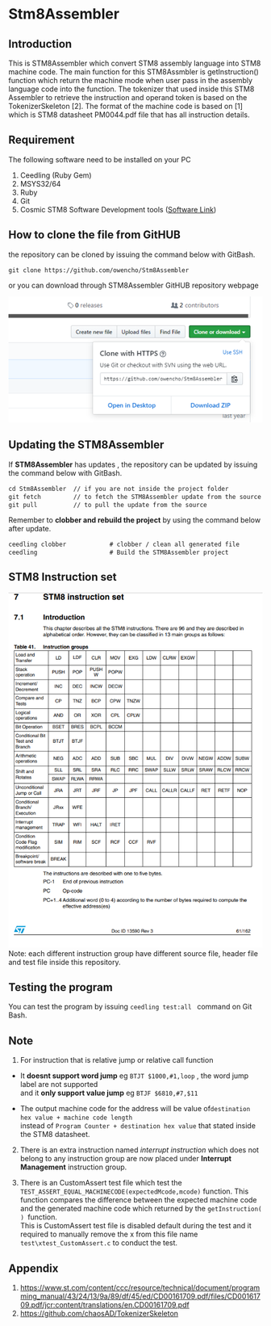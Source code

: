 # Stm8Assembler
## Introduction
This is STM8Assembler which convert STM8 assembly language into STM8 machine code.
The main function for this STM8Assmbler is getInstruction() function which return the machine mode when user pass in the assembly language code into the function.
The tokenizer that used inside this STM8 Assembler to retrieve the instruction and operand token is based on the TokenizerSkeleton [2].
The format of the machine code is based on [1] which is STM8 datasheet PM0044.pdf file that has all instruction details. 

## Requirement
The following software need to be installed on your PC
1. Ceedling (Ruby Gem)
2. MSYS32/64
3. Ruby
4. Git
5. Cosmic STM8 Software Development tools ([Software Link](https://www.cosmic-software.com/stm8.php))


## How to clone the file from GitHUB
the repository can be cloned by issuing the command below with GitBash.
```
git clone https://github.com/owencho/Stm8Assembler
```
or you can download through STM8Assembler GitHUB repository webpage 

![clonepic](https://github.com/owencho/Stm8Assembler/blob/master/Resources/images/cloneImage.PNG)


## Updating the STM8Assembler
If **STM8Assembler** has updates , the repository can be updated by issuing the command below with GitBash.
```
cd Stm8Assembler  // if you are not inside the project folder
git fetch         // to fetch the STM8Assembler update from the source 
git pull          // to pull the update from the source
```
Remember to **clobber and rebuild the project** by using the command below after update.
```
ceedling clobber            # clobber / clean all generated file
ceedling                    # Build the STM8Assembler project

```
## STM8 Instruction set
![instructionsettable](https://github.com/owencho/Stm8Assembler/blob/master/Resources/images/STM8InstructionSet.PNG)\
Note: each different instruction group have different source file, header file and test file inside this repository.

## Testing the program
You can test the program by issuing  `ceedling test:all ` command on Git Bash.

## Note
1. For instruction that is relative jump or relative call function
  - It **doesnt support word jump** eg `BTJT $1000,#1,loop` , the word jump label are not supported \
    and it **only support value jump** eg `BTJF $6810,#7,$11`
    
  - The output machine code for the address will be value of`destination hex value + machine code length` \
    instead of `Program Counter + destination hex value` that stated inside the STM8 datasheet.

2. There is an extra instruction named *interrupt instruction* which does not belong to any instruction group are now placed under 
**Interrupt Management** instruction group.

3. There is an CustomAssert test file which test the `TEST_ASSERT_EQUAL_MACHINECODE(expectedMcode,mcode)` function.
This function compares the difference between the expected machine code and the generated machine code which returned by the `getInstruction( ) `function. \
This is CustomAssert test file is disabled default during the test and it required to manually remove the x from this file name `test\xtest_CustomAssert.c` to conduct the test.
   
    

















## Appendix
1. https://www.st.com/content/ccc/resource/technical/document/programming_manual/43/24/13/9a/89/df/45/ed/CD00161709.pdf/files/CD00161709.pdf/jcr:content/translations/en.CD00161709.pdf
2. https://github.com/chaosAD/TokenizerSkeleton
